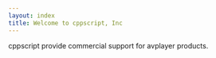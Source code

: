 ```yaml
---
layout: index
title: Welcome to cppscript, Inc
---
```


cppscript provide commercial support for avplayer products.










